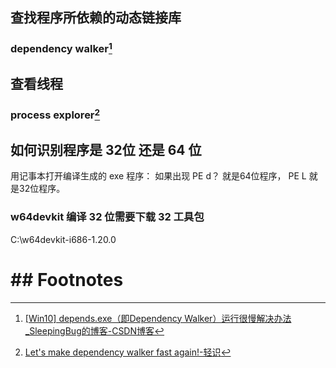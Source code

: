 ## 查找程序所依赖的动态链接库
### dependency walker[^1]
## 查看线程
### process explorer[^2]

## 如何识别程序是 32位 还是 64 位
用记事本打开编译生成的 exe 程序： 如果出现 PE d？ 就是64位程序， PE L 就是32位程序。
### w64devkit 编译 32 位需要下载 32 工具包 
C:\w64devkit-i686-1.20.0

# ## Footnotes

[^1]: [[Win10] depends.exe（即Dependency Walker）运行很慢解决办法\_SleepingBug的博客-CSDN博客](https://blog.csdn.net/H_O_W_E/article/details/122924694)
[^2]: [Let's make dependency walker fast again!-轻识](https://www.qinglite.cn/doc/3998645ee2b79dbe6)